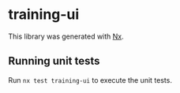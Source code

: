 # training-ui

This library was generated with [Nx](https://nx.dev).

## Running unit tests

Run `nx test training-ui` to execute the unit tests.
